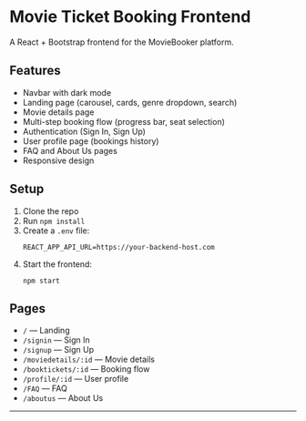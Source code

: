 # Movie Ticket Booking Frontend

A React + Bootstrap frontend for the MovieBooker platform.

## Features

- Navbar with dark mode
- Landing page (carousel, cards, genre dropdown, search)
- Movie details page
- Multi-step booking flow (progress bar, seat selection)
- Authentication (Sign In, Sign Up)
- User profile page (bookings history)
- FAQ and About Us pages
- Responsive design

## Setup

1. Clone the repo
2. Run `npm install`
3. Create a `.env` file:
   ```
   REACT_APP_API_URL=https://your-backend-host.com
   ```
4. Start the frontend:
   ```
   npm start
   ```

## Pages

- `/` — Landing
- `/signin` — Sign In
- `/signup` — Sign Up
- `/moviedetails/:id` — Movie details
- `/booktickets/:id` — Booking flow
- `/profile/:id` — User profile
- `/FAQ` — FAQ
- `/aboutus` — About Us

---
